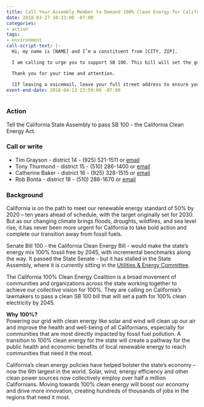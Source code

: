 ```yaml
---
title: Call Your Assembly Member to Demand 100% Clean Energy for California
date: 2018-03-27 10:33:00 -07:00
categories:
- action
tags:
- environment
call-script-text: |-
  Hi, my name is [NAME] and I’m a constituent from [CITY, ZIP].

  I am calling to urge you to support SB 100. This bill will set the goal of powering California with 100% clean electricity by 2045 while creating jobs and improving health and well being in communities statewide. SB 100 passed in the Senate with the leadership of Senator Kevin de León. and now we need the Assembly to act!

  Thank you for your time and attention.

  [If leaving a voicemail, leave your full street address to ensure your call is tallied]
event-end-date: 2018-04-13 23:59:00 -07:00
---
```


### Action
Tell the California State Assembly to pass SB 100 - the California Clean Energy Act.  

### Call or write
* Tim Grayson - district 14 - (925) 521-1511 or [email](https://lcmspubcontact.lc.ca.gov/PublicLCMS/ContactPopup.php?district=AD14)
* Tony Thurmond - district 15 - (510) 286-1400 or [email](https://lcmspubcontact.lc.ca.gov/PublicLCMS/ContactPopup.php?district=AD15)
* Catherine Baker - district 16 - (925) 328-1515 or [email](https://lcmspubcontact.lc.ca.gov/PublicLCMS/ContactPopup.php?district=AD16)
* Rob Bonta - district 18 - (510) 286-1670 or [email](https://lcmspubcontact.lc.ca.gov/PublicLCMS/ContactPopup.php?district=AD18)

### Background
California is on the path to meet our renewable energy standard of 50% by 2020 – ten years ahead of schedule, with the target originally set for 2030. But as our changing climate brings floods, droughts, wildfires, and sea level rise, it has never been more urgent for California to take bold action and complete our transition away from fossil fuels.  

Senate Bill 100 - the California Clean Energy Bill - would make the state’s energy mix 100% fossil free by 2045, with incremental benchmarks along the way. It passed the State Senate - but it has stalled in the State Assembly, where it is currently sitting in the [Utilities & Energy Committee](http://autl.assembly.ca.gov/content/members).   

The California 100% Clean Energy Coalition is a broad movement of communities and organizations across the state working together to achieve our collective vision for 100%. They are calling on California’s lawmakers to pass a clean SB 100 bill that will set a path for 100% clean electricity by 2045.  

**Why 100%?**	
Powering our grid with clean energy like solar and wind will clean up our air and improve the health and well-being of all Californians, especially for communities that are most directly impacted by fossil fuel pollution. A transition to 100% clean energy for the state will create a pathway for the public health and economic benefits of local renewable energy to reach communities that need it the most.  

California’s clean energy policies have helped bolster the state’s economy – now the 6th largest in the world. Solar, wind, energy efficiency and other clean power sources now collectively employ over half a million Californians. Moving towards 100% clean energy will boost our economy and drive more innovation, creating hundreds of thousands of jobs in the regions that need it most.  